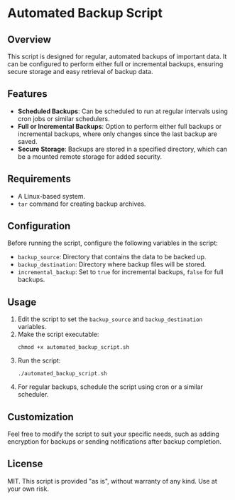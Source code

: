 
# Automated Backup Script

## Overview
This script is designed for regular, automated backups of important data. It can be configured to perform either full or incremental backups, ensuring secure storage and easy retrieval of backup data.

## Features
- **Scheduled Backups**: Can be scheduled to run at regular intervals using cron jobs or similar schedulers.
- **Full or Incremental Backups**: Option to perform either full backups or incremental backups, where only changes since the last backup are saved.
- **Secure Storage**: Backups are stored in a specified directory, which can be a mounted remote storage for added security.

## Requirements
- A Linux-based system.
- `tar` command for creating backup archives.

## Configuration
Before running the script, configure the following variables in the script:
- `backup_source`: Directory that contains the data to be backed up.
- `backup_destination`: Directory where backup files will be stored.
- `incremental_backup`: Set to `true` for incremental backups, `false` for full backups.

## Usage
1. Edit the script to set the `backup_source` and `backup_destination` variables.
2. Make the script executable:
   ```
   chmod +x automated_backup_script.sh
   ```
3. Run the script:
   ```
   ./automated_backup_script.sh
   ```
4. For regular backups, schedule the script using cron or a similar scheduler.

## Customization
Feel free to modify the script to suit your specific needs, such as adding encryption for backups or sending notifications after backup completion.

## License
MIT. This script is provided "as is", without warranty of any kind. Use at your own risk.
